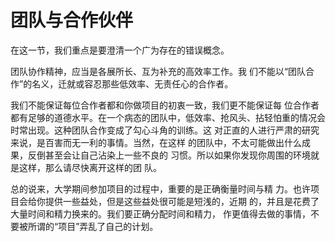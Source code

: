 # 团队与合作伙伴

在这一节，我们重点是要澄清一个广为存在的错误概念。

团队协作精神，应当是各展所长、互为补充的高效率工作。我 们不能以“团队合作”的名义，迁就或容忍那些低效率、无责任心的合作者。

我们不能保证每位合作者都和你做项目的初衷一致，我们更不能保证每  位合作者都有足够的道德水平。在一个病态的团队中，低效率、抢风头、拈轻怕重的情况会时常出现。这种团队合作变成了勾心斗角的训练。这  对正直的人进行严肃的研究来说，是百害而无一利的事情。当然，在这样  的团队中，不太可能做出什么成果，反倒甚至会让自己沾染上一些不良的  习惯。所以如果你发现你周围的环境就是这样，那么请尽快离开这样的团  队。

总的说来，大学期间参加项目的过程中，重要的是正确衡量时间与精  力。也许项目会给你提供一些益处，但是这些益处很可能是短浅的，近期  的，并且是花费了大量时间和精力换来的。我们要正确分配时间和精力，  作更值得去做的事情，不要被所谓的“项目”弄乱了自己的计划。


